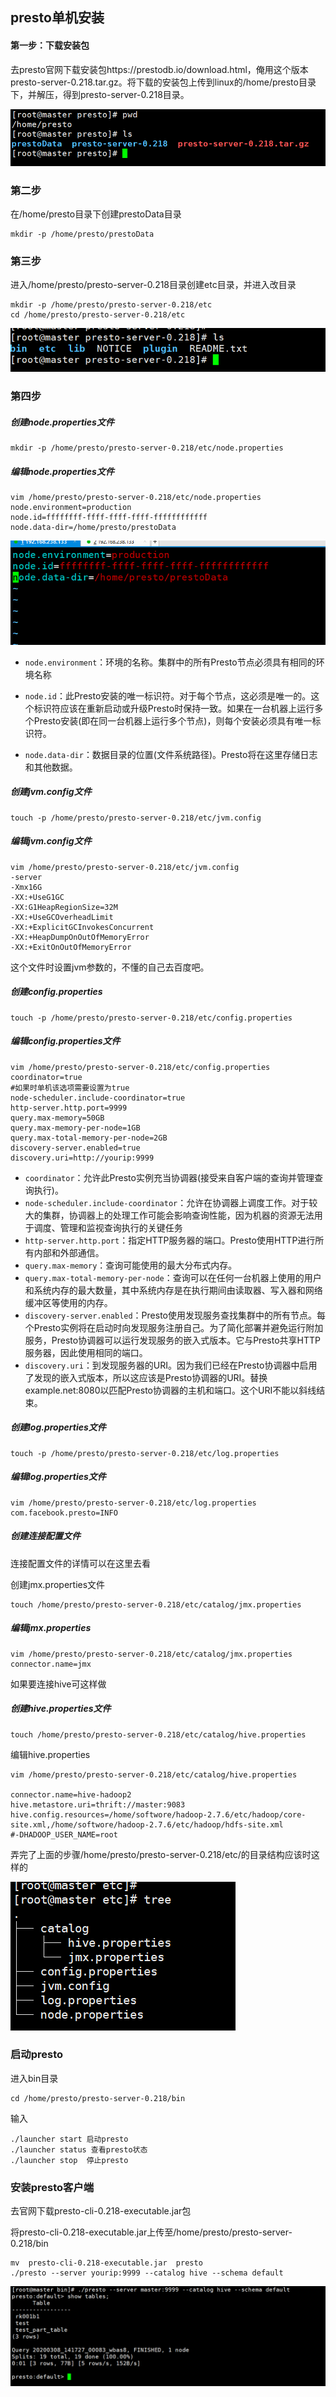 ## presto单机安装

#### 第一步：下载安装包

去presto官网下载安装包https://prestodb.io/download.html，俺用这个版本presto-server-0.218.tar.gz。将下载的安装包上传到linux的/home/presto目录下，并解压，得到presto-server-0.218目录。

![](./img/1.png)

### 第二步

在/home/presto目录下创建prestoData目录

````
mkdir -p /home/presto/prestoData
````

### 第三步

进入/home/presto/presto-server-0.218目录创建etc目录，并进入改目录

````
mkdir -p /home/presto/presto-server-0.218/etc
cd /home/presto/presto-server-0.218/etc
````

![](./img/2.png)

### 第四步

##### 创建node.properties文件

````
mkdir -p /home/presto/presto-server-0.218/etc/node.properties
````

##### 编辑node.properties文件

````
vim /home/presto/presto-server-0.218/etc/node.properties
node.environment=production
node.id=ffffffff-ffff-ffff-ffff-ffffffffffff
node.data-dir=/home/presto/prestoData
````

![](./img/3.png)

* `node.environment`：环境的名称。集群中的所有Presto节点必须具有相同的环境名称

* `node.id`：此Presto安装的唯一标识符。对于每个节点，这必须是唯一的。这个标识符应该在重新启动或升级Presto时保持一致。如果在一台机器上运行多个Presto安装(即在同一台机器上运行多个节点)，则每个安装必须具有唯一标识符。
* `node.data-dir`：数据目录的位置(文件系统路径)。Presto将在这里存储日志和其他数据。



##### 创建jvm.config文件

````
touch -p /home/presto/presto-server-0.218/etc/jvm.config
````

##### 编辑jvm.config文件

````
vim /home/presto/presto-server-0.218/etc/jvm.config
-server
-Xmx16G
-XX:+UseG1GC
-XX:G1HeapRegionSize=32M
-XX:+UseGCOverheadLimit
-XX:+ExplicitGCInvokesConcurrent
-XX:+HeapDumpOnOutOfMemoryError
-XX:+ExitOnOutOfMemoryError
````

这个文件时设置jvm参数的，不懂的自己去百度吧。

##### 创建config.properties

````
touch -p /home/presto/presto-server-0.218/etc/config.properties
````

##### 编辑config.properties文件

````
vim /home/presto/presto-server-0.218/etc/config.properties
coordinator=true
#如果时单机该选项需要设置为true
node-scheduler.include-coordinator=true
http-server.http.port=9999
query.max-memory=50GB
query.max-memory-per-node=1GB
query.max-total-memory-per-node=2GB
discovery-server.enabled=true
discovery.uri=http://yourip:9999
````

* `coordinator`：允许此Presto实例充当协调器(接受来自客户端的查询并管理查询执行)。
* `node-scheduler.include-coordinator`：允许在协调器上调度工作。对于较大的集群，协调器上的处理工作可能会影响查询性能，因为机器的资源无法用于调度、管理和监视查询执行的关键任务
* `http-server.http.port`：指定HTTP服务器的端口。Presto使用HTTP进行所有内部和外部通信。
* `query.max-memory`：查询可能使用的最大分布式内存。
* `query.max-total-memory-per-node`：查询可以在任何一台机器上使用的用户和系统内存的最大数量，其中系统内存是在执行期间由读取器、写入器和网络缓冲区等使用的内存。
* `discovery-server.enabled`：Presto使用发现服务查找集群中的所有节点。每个Presto实例将在启动时向发现服务注册自己。为了简化部署并避免运行附加服务，Presto协调器可以运行发现服务的嵌入式版本。它与Presto共享HTTP服务器，因此使用相同的端口。
* `discovery.uri`：到发现服务器的URI。因为我们已经在Presto协调器中启用了发现的嵌入式版本，所以这应该是Presto协调器的URI。替换example.net:8080以匹配Presto协调器的主机和端口。这个URI不能以斜线结束。

##### 创建log.properties文件

````
touch -p /home/presto/presto-server-0.218/etc/log.properties
````

##### 编辑log.properties文件

````
vim /home/presto/presto-server-0.218/etc/log.properties
com.facebook.presto=INFO
````

##### 创建连接配置文件

连接配置文件的详情可以在这里去看

[presto-Connection]: https://prestodb.io/docs/current/connector.html

创建jmx.properties文件

````
touch /home/presto/presto-server-0.218/etc/catalog/jmx.properties
````

##### 编辑jmx.properties

````
vim /home/presto/presto-server-0.218/etc/catalog/jmx.properties
connector.name=jmx
````

如果要连接hive可这样做

##### 创建hive.properties文件

````
touch /home/presto/presto-server-0.218/etc/catalog/hive.properties
````

编辑hive.properties

````
vim /home/presto/presto-server-0.218/etc/catalog/hive.properties

connector.name=hive-hadoop2
hive.metastore.uri=thrift://master:9083
hive.config.resources=/home/softwore/hadoop-2.7.6/etc/hadoop/core-site.xml,/home/softwore/hadoop-2.7.6/etc/hadoop/hdfs-site.xml
#-DHADOOP_USER_NAME=root
````

弄完了上面的步骤/home/presto/presto-server-0.218/etc/的目录结构应该时这样的

![](./img/4.png)

### 启动presto

进入bin目录

````
cd /home/presto/presto-server-0.218/bin
````

输入

````
./launcher start 启动presto
./launcher status 查看presto状态
./launcher stop  停止presto
````

### 安装presto客户端

去官网下载presto-cli-0.218-executable.jar包

[download]: https://repo1.maven.org/maven2/com/facebook/presto/presto-server/0.218/

将presto-cli-0.218-executable.jar上传至/home/presto/presto-server-0.218/bin

````
mv  presto-cli-0.218-executable.jar  presto
./presto --server yourip:9999 --catalog hive --schema default 
````

![](./img/5.png)